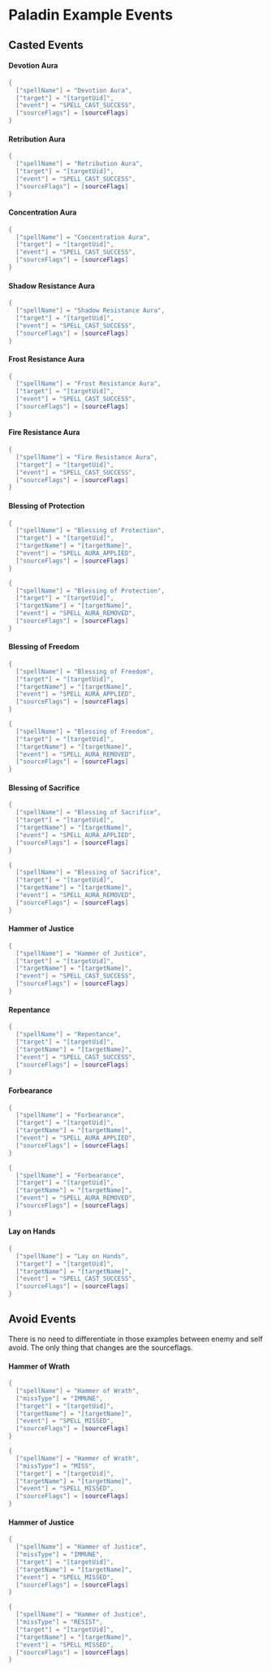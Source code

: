 # Paladin Example Events

## Casted Events

#### Devotion Aura

```lua
{
  ["spellName"] = "Devotion Aura",
  ["target"] = "[targetUid]",
  ["event"] = "SPELL_CAST_SUCCESS",
  ["sourceFlags"] = [sourceFlags]
}
```

#### Retribution Aura

```lua
{
  ["spellName"] = "Retribution Aura",
  ["target"] = "[targetUid]",
  ["event"] = "SPELL_CAST_SUCCESS",
  ["sourceFlags"] = [sourceFlags]
}
```

#### Concentration Aura

```lua
{
  ["spellName"] = "Concentration Aura",
  ["target"] = "[targetUid]",
  ["event"] = "SPELL_CAST_SUCCESS",
  ["sourceFlags"] = [sourceFlags]
}
```

#### Shadow Resistance Aura

```lua
{
  ["spellName"] = "Shadow Resistance Aura",
  ["target"] = "[targetUid]",
  ["event"] = "SPELL_CAST_SUCCESS",
  ["sourceFlags"] = [sourceFlags]
}
```

#### Frost Resistance Aura

```lua
{
  ["spellName"] = "Frost Resistance Aura",
  ["target"] = "[targetUid]",
  ["event"] = "SPELL_CAST_SUCCESS",
  ["sourceFlags"] = [sourceFlags]
}
```

#### Fire Resistance Aura

```lua
{
  ["spellName"] = "Fire Resistance Aura",
  ["target"] = "[targetUid]",
  ["event"] = "SPELL_CAST_SUCCESS",
  ["sourceFlags"] = [sourceFlags]
}
```

#### Blessing of Protection

```lua
{
  ["spellName"] = "Blessing of Protection",
  ["target"] = "[targetUid]",
  ["targetName"] = "[targetName]",
  ["event"] = "SPELL_AURA_APPLIED",
  ["sourceFlags"] = [sourceFlags]
}
```

```lua
{
  ["spellName"] = "Blessing of Protection",
  ["target"] = "[targetUid]",
  ["targetName"] = "[targetName]",
  ["event"] = "SPELL_AURA_REMOVED",
  ["sourceFlags"] = [sourceFlags]
}
```


#### Blessing of Freedom

```lua
{
  ["spellName"] = "Blessing of Freedom",
  ["target"] = "[targetUid]",
  ["targetName"] = "[targetName]",
  ["event"] = "SPELL_AURA_APPLIED",
  ["sourceFlags"] = [sourceFlags]
}
```

```lua
{
  ["spellName"] = "Blessing of Freedom",
  ["target"] = "[targetUid]",
  ["targetName"] = "[targetName]",
  ["event"] = "SPELL_AURA_REMOVED",
  ["sourceFlags"] = [sourceFlags]
}
```


#### Blessing of Sacrifice

```lua
{
  ["spellName"] = "Blessing of Sacrifice",
  ["target"] = "[targetUid]",
  ["targetName"] = "[targetName]",
  ["event"] = "SPELL_AURA_APPLIED",
  ["sourceFlags"] = [sourceFlags]
}
```

```lua
{
  ["spellName"] = "Blessing of Sacrifice",
  ["target"] = "[targetUid]",
  ["targetName"] = "[targetName]",
  ["event"] = "SPELL_AURA_REMOVED",
  ["sourceFlags"] = [sourceFlags]
}
```

#### Hammer of Justice

```lua
{
  ["spellName"] = "Hammer of Justice",
  ["target"] = "[targetUid]",
  ["targetName"] = "[targetName]",
  ["event"] = "SPELL_CAST_SUCCESS",
  ["sourceFlags"] = [sourceFlags]
}
```

#### Repentance

```lua
{
  ["spellName"] = "Repentance",
  ["target"] = "[targetUid]",
  ["targetName"] = "[targetName]",
  ["event"] = "SPELL_CAST_SUCCESS",
  ["sourceFlags"] = [sourceFlags]
}
```

#### Forbearance

```lua
{
  ["spellName"] = "Forbearance",
  ["target"] = "[targetUid]",
  ["targetName"] = "[targetName]",
  ["event"] = "SPELL_AURA_APPLIED",
  ["sourceFlags"] = [sourceFlags]
}
```

```lua
{
  ["spellName"] = "Forbearance",
  ["target"] = "[targetUid]",
  ["targetName"] = "[targetName]",
  ["event"] = "SPELL_AURA_REMOVED",
  ["sourceFlags"] = [sourceFlags]
}
```

#### Lay on Hands

```lua
{
  ["spellName"] = "Lay on Hands",
  ["target"] = "[targetUid]",
  ["targetName"] = "[targetName]",
  ["event"] = "SPELL_CAST_SUCCESS",
  ["sourceFlags"] = [sourceFlags]
}
```

## Avoid Events

There is no need to differentiate in those examples between enemy and self avoid. The only thing that changes are the sourceflags.

#### Hammer of Wrath

```lua
{
  ["spellName"] = "Hammer of Wrath",
  ["missType"] = "IMMUNE",
  ["target"] = "[targetUid]",
  ["targetName"] = "[targetName]",
  ["event"] = "SPELL_MISSED",
  ["sourceFlags"] = [sourceFlags]
}
```

```lua
{
  ["spellName"] = "Hammer of Wrath",
  ["missType"] = "MISS",
  ["target"] = "[targetUid]",
  ["targetName"] = "[targetName]",
  ["event"] = "SPELL_MISSED",
  ["sourceFlags"] = [sourceFlags]
}
```

#### Hammer of Justice

```lua
{
  ["spellName"] = "Hammer of Justice",
  ["missType"] = "IMMUNE",
  ["target"] = "[targetUid]",
  ["targetName"] = "[targetName]",
  ["event"] = "SPELL_MISSED",
  ["sourceFlags"] = [sourceFlags]
}
```

```lua
{
  ["spellName"] = "Hammer of Justice",
  ["missType"] = "RESIST",
  ["target"] = "[targetUid]",
  ["targetName"] = "[targetName]",
  ["event"] = "SPELL_MISSED",
  ["sourceFlags"] = [sourceFlags]
}
```
